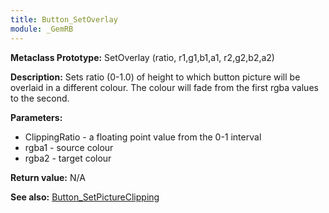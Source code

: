 ```yaml
---
title: Button_SetOverlay
module: _GemRB
---
```


**Metaclass Prototype:** SetOverlay (ratio, r1,g1,b1,a1, r2,g2,b2,a2)

**Description:** Sets ratio (0-1.0) of height to which button picture will 
be overlaid in a different colour. The colour will fade from the first rgba 
values to the second.

**Parameters:** 
  * ClippingRatio  - a floating point value from the 0-1 interval
  * rgba1          - source colour
  * rgba2          - target colour

**Return value:** N/A

**See also:** [Button_SetPictureClipping](Button_SetPictureClipping.md)
